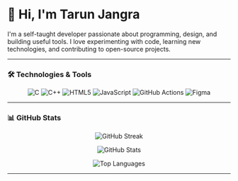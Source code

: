 # 👋 Hi, I'm Tarun Jangra

I'm a self-taught developer passionate about programming, design, and building useful tools. I love experimenting with code, learning new technologies, and contributing to open-source projects.

---

### 🛠️ Technologies & Tools

<p align="center">
  <img alt="C" src="https://img.shields.io/badge/C-%2300599C.svg?style=for-the-badge&logo=c&logoColor=white" />
  <img alt="C++" src="https://img.shields.io/badge/C++-%2300599C.svg?style=for-the-badge&logo=c%2B%2B&logoColor=white" />
  <img alt="HTML5" src="https://img.shields.io/badge/HTML5-E34F26?style=for-the-badge&logo=html5&logoColor=white" />
  <img alt="JavaScript" src="https://img.shields.io/badge/JavaScript-F7DF1C?style=for-the-badge&logo=javascript&logoColor=black" />
  <img alt="GitHub Actions" src="https://img.shields.io/badge/GitHub_Actions-2088FF?style=for-the-badge&logo=github-actions&logoColor=white" />
  <img alt="Figma" src="https://img.shields.io/badge/Figma-F24E1E?style=for-the-badge&logo=figma&logoColor=white" />
</p>

---

### 📊 GitHub Stats

<p align="center">
  <img src="https://nirzak-streak-stats.vercel.app/?user=t4runjangra&theme=dark&hide_border=false" alt="GitHub Streak" />
</p>

<p align="center">
  <img src="https://github-readme-stats.vercel.app/api?username=t4runjangra&hide_border=true&show_icons=true&bg_color=151515&title_color=fb4362&icon_color=fb4362&text_bold=false&text_color=9e9e9e" alt="GitHub Stats" />
</p>

<p align="center">
  <img src="https://github-readme-stats.vercel.app/api/top-langs/?username=t4runjangra&theme=dark&hide_border=false&include_all_commits=false&count_private=false&layout=compact" alt="Top Languages" />
</p>

---
